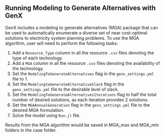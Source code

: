 ## Running Modeling to Generate Alternatives with GenX

GenX includes a modeling to generate alternatives (MGA) package that can be used to automatically enumerate a diverse set of near cost-optimal solutions to electricity system planning problems. To use the MGA algorithm, user will need to perform the following tasks:

1. Add a `Resource_Type` column in all the resource `.csv` files denoting the type of each technology.
2. Add a `MGA` column in all the resource `.csv` files denoting the availability of the technology.
3. Set the `ModelingToGenerateAlternatives` flag in the `genx_settings.yml` file to 1.
4. Set the `ModelingtoGenerateAlternativeSlack` flag in the `genx_settings.yml` file to the desirable level of slack.
5. Set the `ModelingToGenerateAlternativesIterations` flag to half the total number of desired solutions, as each iteration provides 2 solutions.
6. Set the `MGAAnnualGeneration` flag in the `genx_settings.yml` file to the desired MGA formulation.
7. Solve the model using `Run.jl` file.

Results from the MGA algorithm would be saved in MGA\_max and MGA\_min folders in the case folder.